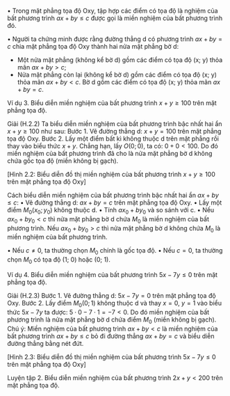 • Trong mặt phẳng tọa độ Oxy, tập hợp các điểm có tọa độ là nghiệm của bất phương trình $ax + by \leq c$ được gọi là miền nghiệm của bất phương trình đó.

• Người ta chứng minh được rằng đường thẳng d có phương trình $ax + by = c$ chia mặt phẳng tọa độ Oxy thành hai nửa mặt phẳng bờ d:
- Một nửa mặt phẳng (không kể bờ d) gồm các điểm có tọa độ (x; y) thỏa mãn $ax + by > c$;
- Nửa mặt phẳng còn lại (không kể bờ d) gồm các điểm có tọa độ (x; y) thỏa mãn $ax + by < c$.
Bờ d gồm các điểm có tọa độ (x; y) thỏa mãn $ax + by = c$.

Ví dụ 3. Biểu diễn miền nghiệm của bất phương trình $x + y \geq 100$ trên mặt phẳng tọa độ.

Giải (H.2.2)
Ta biểu diễn miền nghiệm của bất phương trình bậc nhất hai ẩn $x + y \geq 100$ như sau:
Bước 1. Vẽ đường thẳng d: $x + y = 100$ trên mặt phẳng tọa độ Oxy.
Bước 2. Lấy một điểm bất kì không thuộc d trên mặt phẳng rồi thay vào biểu thức $x + y$. Chẳng hạn, lấy $O(0;0)$, ta có: $0 + 0 < 100$.
Do đó miền nghiệm của bất phương trình đã cho là nửa mặt phẳng bờ d không chứa gốc tọa độ (miền không bị gạch).

[Hình 2.2: Biểu diễn đồ thị miền nghiệm của bất phương trình $x + y \geq 100$ trên mặt phẳng tọa độ Oxy]

Cách biểu diễn miền nghiệm của bất phương trình bậc nhất hai ẩn $ax + by \leq c$:
• Vẽ đường thẳng d: $ax + by = c$ trên mặt phẳng tọa độ Oxy.
• Lấy một điểm $M_0(x_0; y_0)$ không thuộc d.
• Tính $ax_0 + by_0$ và so sánh với c.
• Nếu $ax_0 + by_0 < c$ thì nửa mặt phẳng bờ d chứa $M_0$ là miền nghiệm của bất phương trình. Nếu $ax_0 + by_0 > c$ thì nửa mặt phẳng bờ d không chứa $M_0$ là miền nghiệm của bất phương trình.

• Nếu $c \neq 0$, ta thường chọn $M_0$ chính là gốc tọa độ.
• Nếu $c = 0$, ta thường chọn $M_0$ có tọa độ (1; 0) hoặc (0; 1).

Ví dụ 4. Biểu diễn miền nghiệm của bất phương trình $5x - 7y \leq 0$ trên mặt phẳng tọa độ.

Giải (H.2.3)
Bước 1. Vẽ đường thẳng d: $5x - 7y = 0$ trên mặt phẳng tọa độ Oxy.
Bước 2. Lấy điểm $M_0(0; 1)$ không thuộc d và thay $x = 0$, $y = 1$ vào biểu thức $5x - 7y$ ta được: $5 \cdot 0 - 7 \cdot 1 = -7 < 0$.
Do đó miền nghiệm của bất phương trình là nửa mặt phẳng bờ d chứa điểm $M_0$ (miền không bị gạch).
Chú ý: Miền nghiệm của bất phương trình $ax + by < c$ là miền nghiệm của bất phương trình $ax + by \leq c$ bỏ đi đường thẳng $ax + by = c$ và biểu diễn đường thẳng bằng nét đứt.

[Hình 2.3: Biểu diễn đồ thị miền nghiệm của bất phương trình $5x - 7y \leq 0$ trên mặt phẳng tọa độ Oxy]

Luyện tập 2. Biểu diễn miền nghiệm của bất phương trình $2x + y < 200$ trên mặt phẳng tọa độ.